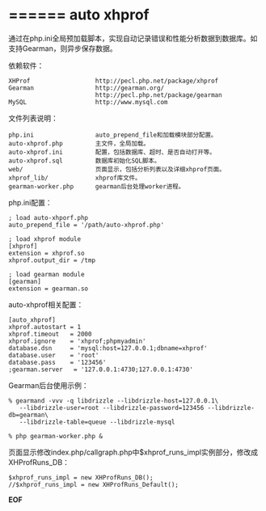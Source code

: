 ======
auto xhprof
======

通过在php.ini全局预加载脚本，实现自动记录错误和性能分析数据到数据库。如支持Gearman，则异步保存数据。

依赖软件：

    XHProf                  http://pecl.php.net/package/xhprof
    Gearman                 http://gearman.org/
                            http://pecl.php.net/package/gearman
    MySQL                   http://www.mysql.com

文件列表说明：

    php.ini                 auto_prepend_file和加载模块部分配置。
    auto-xhprof.php         主文件，全局加载。
    auto-xhprof.ini         配置，包括数据库、超时、是否自动打开等。
    auto-xhprof.sql         数据库初始化SQL脚本。
    web/                    页面显示，包括分析列表以及详细xhprof页面。
    xhprof_lib/             xhprof库文件。
    gearman-worker.php      gearman后台处理worker进程。


php.ini配置：

    ; load auto-xhporf.php
    auto_prepend_file = '/path/auto-xhprof.php'

    ; load xhprof module
    [xhprof]
    extension = xhprof.so
    xhprof.output_dir = /tmp

    ; load gearman module
    [gearman]
    extension = gearman.so

auto-xhprof相关配置：

    [auto_xhprof]
    xhprof.autostart = 1
    xhprof.timeout   = 2000
    xhprof.ignore    = 'xhprof;phpmyadmin'
    database.dsn     = 'mysql:host=127.0.0.1;dbname=xhprof'
    database.user    = 'root'
    database.pass    = '123456'
    ;gearman.server   = '127.0.0.1:4730;127.0.0.1:4730'


Gearman后台使用示例：

    % gearmand -vvv -q libdrizzle --libdrizzle-host=127.0.0.1\
       --libdrizzle-user=root --libdrizzle-password=123456 --libdrizzle-db=gearman\
       --libdrizzle-table=queue --libdrizzle-mysql

    % php gearman-worker.php &


页面显示修改index.php/callgraph.php中$xhprof_runs_impl实例部分，修改成XHProfRuns_DB：

    $xhprof_runs_impl = new XHProfRuns_DB();
    //$xhprof_runs_impl = new XHProfRuns_Default();


__EOF__
